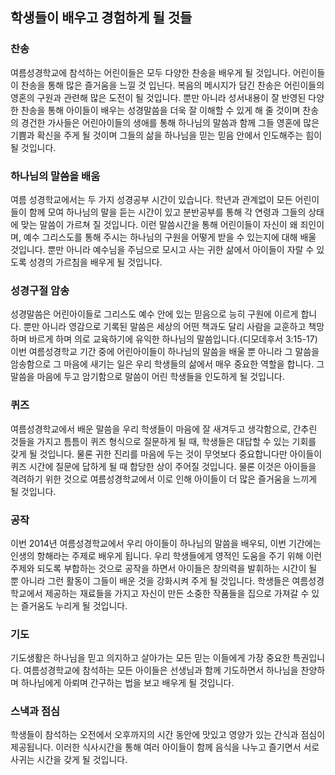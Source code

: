 ## 학생들이 배우고 경험하게 될 것들

### 찬송
여름성경학교에 참석하는 어린이들은 모두 다양한 찬송을 배우게 될 것입니다. 어린이들이 찬송을 통해 많은 즐거움을 느낄 것 입닌다. 복음의 메시지가 담긴 찬송은 어린이들의 영혼의 구원과 관련해 많은 도전이 될 것입니다. 뿐만 아니라 성서내용이 잘 반영된 다양한 찬송을 통해 아이들이 배우는 성경말씀을 더욱 잘 이해할 수 있게 해 줄 것이며 찬송의 경건한 가사들은 어린아이들의 생애를 통해 하나님의 말씀과 함께 그들 영혼에 많은 기쁨과 확신을 주게 될 것이며 그들의 삶을 하나님을 믿는 믿음 안에서 인도해주는 힘이 될 것입니다.

### 하나님의 말씀을 배움
여름 성경학교에서는 두 가지 성경공부 시간이 있습니다. 학년과 관계없이 모든 어린이들이 함께 모여 하나님의 말을 듣는 시간이 있고 분반공부를 통해 각 연령과 그들의 상태에 맞는 말씀이 가르쳐 질 것입니다. 이런 말씀시간을 통해 어린이들이 자신이 왜 죄인이며, 예수 그리스도를 통해 주시는 하나님의 구원을 어떻게 받을 수 있는지에 대해 배울 것입니다. 뿐만 아니라 예수님을 주님으로 모시고 사는 귀한 삶에서 아이들이 자랄 수 있도록 성경의 가르침을 배우게 될 것입니다.

### 성경구절 암송
성경말씀은 어린아이들로 그리스도 예수 안에 있는 믿음으로 능히 구원에 이르게 합니다. 뿐만 아니라 영감으로 기록된 말씀은 세상의 어떤 책과도 달리 사람을 교훈하고 책망하며 바르게 하며 의로 교육하기에 유익한 하나님의 말씀입니다.(디모데후서 3:15-17) 이번 여름성경학교 기간 중에 어린아이들이 하나님의 말씀을 배울 뿐 아니라 그 말씀을 암송함으로 그 마음에 새기는 일은 우리 학생들의 삶에서 매우 중요한 역할을 합니다. 그 말씀을 마음에 두고 암기함으로 말씀이 어린 학생들을 인도하게 될 것입니다.

### 퀴즈
여름성경학교에서 배운 말씀을 우리 학생들이 마음에 잘 새겨두고 생각함으로, 간추린 것들을 가지고 틈틈이 퀴즈 형식으로 질문하게 될 때, 학생들은 대답할 수 있는 기회를 갖게 될 것입니다. 물론 귀한 진리를 마음에 두는 것이 무엇보다 중요합니다만 아이들이 퀴즈 시간에 질문에 답하게 될 때 합당한 상이 주어질 것입니다. 물론 이것은 아이들을 격려하기 위한 것으로 여름성경학교에서 이로 인해 아이들이 더 많은 즐거움을 느끼게 될 것입니다.

### 공작
이번 2014년 여름성경학교에서 우리 아이들이 하나님의 말씀을 배우되, 이번 기간에는 인생의 항해라는 주제로 배우게 됩니다. 우리 학생들에게 영적인 도움을 주기 위해 이런 주제와 되도록 부합하는 것으로 공작을 하면서 아이들은 창의력을 발휘하는 시간이 될 뿐 아니라 그런 활동이 그들이 배운 것을 강화시켜 주게 될 것입니다. 학생들은 여름성경학교에서 제공하는 재료들을 가지고 자신이 만든 소중한 작품들을 집으로 가져갈 수 있는 즐거움도 누리게 될 것입니다.

### 기도
기도생활은 하나님을 믿고 의지하고 살아가는 모든 믿는 이들에게 가장 중요한 특권입니다. 여름성경학교에 참석하는 모든 아이들은 선생님과 함께 기도하면서 하나님을 찬양하며 하나님에게 아뢰며 간구하는 법을 보고 배우게 될 것입니다.

### 스낵과 점심
학생들이 참석하는 오전에서 오후까지의 시간 동안에 맛있고 영양가 있는 간식과 점심이 제공됩니다. 이러한 식사시간을 통해 여러 아이들이 함께 음식을 나누고 즐기면서 서로 사귀는 시간을 갖게 될 것입니다.
